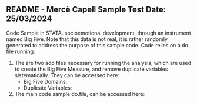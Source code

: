 README - Mercè Capell Sample Test
Date: 25/03/2024
------------------------------------------------------------------------------

Code Sample in STATA. socioemotional development, through an instrument named Big Five. Note that this data is not real, it is rather randomly generated to address the purpose of this sample code.
Code relies on a do file running:
1. The are two ado files necessary for running the analysis, which are used to create the Big Five Measure, and remove duplicate variables sistematically. They can be accessed here:
   * Big Five Domains:
   * Duplicate Variables: 
3. The main code sample do.file, can be accessed here:

